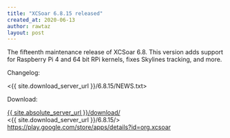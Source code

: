 ```yaml
---
title: "XCSoar 6.8.15 released"
created_at: 2020-06-13
author: rawtaz
layout: post
---
```


The fifteenth maintenance release of XCSoar 6.8. This version adds support for
Raspberry Pi 4 and 64 bit RPi kernels, fixes Skylines tracking, and more.


Changelog:

  <{{ site.download_server_url }}/6.8.15/NEWS.txt>

Download:

 [{{ site.absolute_server_url }}/download/](/download/)  
 <{{ site.download_server_url }}/6.8.15/>  
 <https://play.google.com/store/apps/details?id=org.xcsoar>
